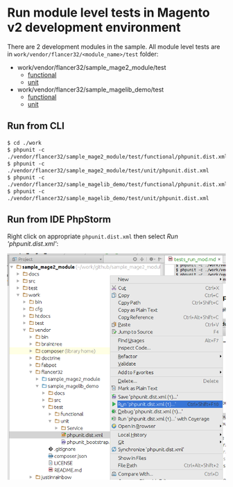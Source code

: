 # Run module level tests in Magento v2 development environment

There are 2 development modules in the sample. 
All module level tests are in `work/vendor/flancer32/<module_name>/test` folder:

* work/vendor/flancer32/sample_mage2_module/test
    * [functional](../test/functional/phpunit.dist.xml)
    * [unit](..//test/unit/phpunit.dist.xml)
* work/vendor/flancer32/sample_magelib_demo/test
    * [functional](https://github.com/flancer32/sample_magelib_demo/blob/master/test/functional/phpunit.dist.xml)
    * [unit](https://github.com/flancer32/sample_magelib_demo/blob/master/test/unit/phpunit.dist.xml)



## Run from CLI

    $ cd ./work
    $ phpunit -c ./vendor/flancer32/sample_mage2_module/test/functional/phpunit.dist.xml
    $ phpunit -c ./vendor/flancer32/sample_mage2_module/test/unit/phpunit.dist.xml
    $ phpunit -c ./vendor/flancer32/sample_magelib_demo/test/functional/phpunit.dist.xml
    $ phpunit -c ./vendor/flancer32/sample_magelib_demo/test/unit/phpunit.dist.xml
  
    
    
## Run from IDE PhpStorm

Right click on appropriate `phpunit.dist.xml` then select *Run 'phpunit.dist.xml'*:

![tests_run_mod_ide](./img/tests_run_mod_ide.png)